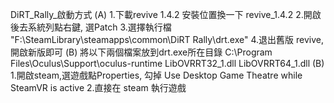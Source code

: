 DiRT_Rally_啟動方式
(A)
	1.下載revive 1.4.2
		安裝位置換一下 revive_1.4.2
	2.開啟後去系統列點右鍵, 選Patch
	3.選擇執行檔 "F:\SteamLibrary\steamapps\common\DiRT Rally\drt.exe"
	4.退出舊版 revive, 開啟新版即可
(B)
	將以下兩個檔案放到drt.exe所在目錄
	C:\Program Files\Oculus\Support\oculus-runtime
		LibOVRRT32_1.dll
		LibOVRRT64_1.dll
(B)
	1.開啟steam,選遊戲點Properties, 勾掉 Use Desktop Game Theatre while SteamVR is active
	2.直接在 steam 執行遊戲
